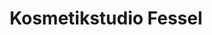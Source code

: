 ---
title: "Kosmetikstudio Fessel"
url: /oberharz-am-brocken/kosmetikstudio-fessel/
shop: Kosmetik
---